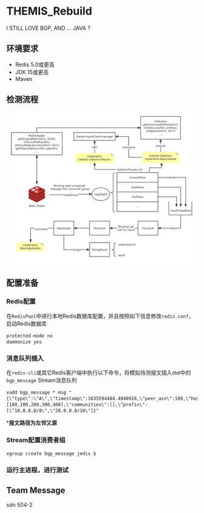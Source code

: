 # THEMIS_Rebuild
I STILL LOVE BGP, AND ... JAVA ?

## 环境要求
- Redis 5.0或更高
- JDK 15或更高
- Maven

## 检测流程

![THEMIS](.\docs\img\THEMIS.jpg)

## 配置准备

### Redis配置

在`RedisPool`中进行本地Redis数据库配置，并且按照如下信息修改`redis.conf`，启动Redis数据库

```
protected-mode no
daemonize yes
```

### 消息队列插入

在`redis-cli`或其它Redis客户端中执行以下命令，将模拟待测报文插入`db0`中的`bgp_message` Stream消息队列

```
xadd bgp_message * msg "{\"type\":\"A\",\"timestamp\":1635594484.4040916,\"peer_asn\":100,\"host\":\"\",\"path\":[100,100,200,300,400],\"communities\":[],\"prefix\":[\"10.0.0.0/8\",\"20.0.0.0/16\"]}"
```
***报文路径为左邻又源**

### Stream配置消费者组
```
xgroup create bgp_message jedis $
```

### 运行主进程，进行测试

## Team Message

sdn 504-2



